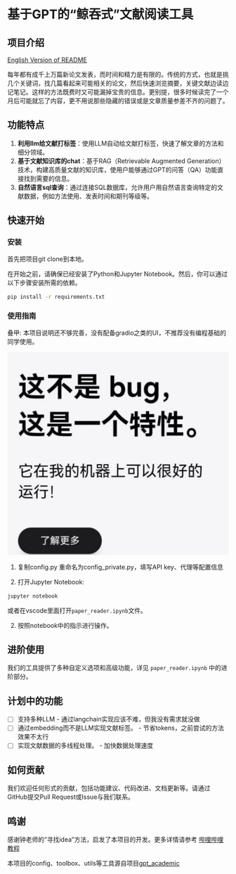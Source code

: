 # 基于GPT的“鲸吞式”文献阅读工具

## 项目介绍

[English Version of README](readme_EN.md)

每年都有成千上万篇新论文发表，而时间和精力是有限的。传统的方式，也就是挑几个关键词，找几篇看起来可能相关的论文，然后快速浏览摘要，关键文献边读边记笔记。这样的方法既费时又可能漏掉宝贵的信息。更别提，很多时候读完了一个月后可能就忘了内容，更不用说那些隐藏的错误或是文章质量参差不齐的问题了。

## 功能特点

1. **利用llm给文献打标签**：使用LLM自动给文献打标签，快速了解文章的方法和细分领域。
2. **基于文献知识库的chat**：基于RAG（Retrievable Augmented Generation）技术，构建高质量文献的知识库，使用户能够通过GPT的问答（QA）功能直接找到需要的信息。
3. **自然语言sql查询**：通过连接SQL数据库，允许用户用自然语言查询特定的文献数据，例如方法使用、发表时间和期刊等级等。

## 快速开始

### 安装

首先把项目git clone到本地。


在开始之前，请确保已经安装了Python和Jupyter Notebook。然后，你可以通过以下步骤安装所需的依赖。

```bash
pip install -r requirements.txt
```

### 使用指南

叠甲: 本项目说明还不够完善，没有配备gradio之类的UI，不推荐没有编程基础的同学使用。

![this is not a bug](\document\not_bug.png)


1. 复制config.py 重命名为config_private.py，填写API key、代理等配置信息

2. 打开Jupyter Notebook:

```bash
jupyter notebook
```

或者在vscode里面打开`paper_reader.ipynb`文件。

2. 按照notebook中的指示进行操作。


## 进阶使用

我们的工具提供了多种自定义选项和高级功能，详见 `paper_reader.ipynb` 中的进阶部分。

## 计划中的功能

- [ ] 支持多种LLM - 通过langchain实现应该不难，但我没有需求就没做
- [ ] 通过embedding而不是LLM实现文献标签。 - 节省tokens，之前尝试的方法效果不太行
- [ ] 实现文献数据的多线程处理。 - 加快数据处理速度

## 如何贡献

我们欢迎任何形式的贡献，包括功能建议、代码改进、文档更新等。请通过GitHub提交Pull Request或Issue与我们联系。

## 鸣谢

感谢钟老师的“寻找idea”方法，启发了本项目的开发。更多详情请参考 [哔哩哔哩教程](https://www.bilibili.com/read/cv26369099/)

本项目的config、toolbox、utils等工具源自项目[gpt_academic](https://github.com/binary-husky/gpt_academic)
